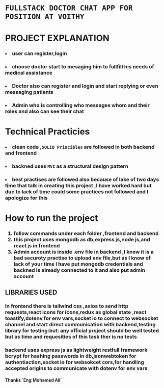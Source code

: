 # `FULLSTACK DOCTOR CHAT APP FOR POSITION AT VOITHY`
# PROJECT EXPLANATION
### <ol>
### <li>user can register,login</li>
### <li>choose doctor start to mesaging him to fullfill his needs of medical assistance</li>
### <li>Doctor also can register and login and start replying or even messaging patients </li>
### <li>Admin who is controlling who messages whom and their roles and also can see their chat</li>
### </ol>
# Technical Practicies
### <ol>
### <li>clean code ,`SOLID Princibles` are followed in both backend and frontend
### </li>
### <li>backned uses `MVC` as a structural design pattern</li>
### <li>best practises are followed also because of lake of two days time that talk in creating this project ,I have worked hard but due to lack of time could some practices not followed and I apologize for this</li>
### </ol>
# How to run the project
<h3> <ol>
 <li>follow commands under each folder ,frontend and backend</li>
 <li>this project uses mongodb as db,express js,node js,and react js in frontend</li>
 <li>Admin account is inside .env file in backend ,I know it is a bad securoty practise to upload env file,but as I know of lack of your time I have put mongodb credentials and backned is already connected to it and also put admin account</li>
 </li>
 </ol>
</h3>
<h2> LIBRARIES USED </h2>
 <h3>In frontend there is tailwind css ,axios to send http requests,react icons for icons,redux as global state ,react toastify,dotenv for env vars,socket io to connect to websocket channel and start direct communication with backend,testing library for testing:but:
  any official project should be well tested but as time and requesities of this task ther is no tests
 </h3>

 <h3>  
  backend uses express js as lightweight restfull framework bcrypt for hashing passwords in db,jsonwebtoken for authentiaction,socket io for websokcet cors,for handling accepted origins to communicate with dotenv for env vars 
 </h3>
<h4>Thanks `Eng:Mohamed Ali`</h4>
